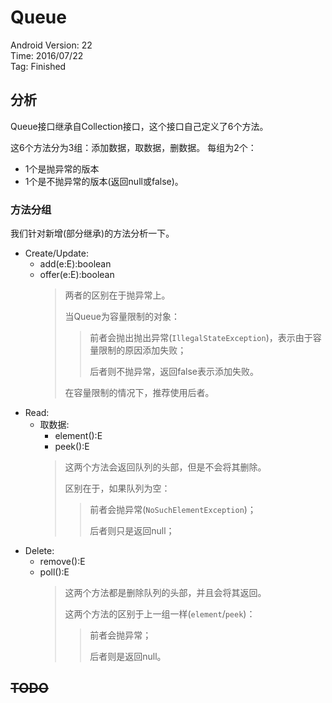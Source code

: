 # Queue

Android Version: 22  
Time: 2016/07/22  
Tag: Finished  

## 分析
Queue接口继承自Collection接口，这个接口自己定义了6个方法。

这6个方法分为3组：添加数据，取数据，删数据。
每组为2个：  
* 1个是抛异常的版本
* 1个是不抛异常的版本(返回null或false)。

### 方法分组
我们针对新增(部分继承)的方法分析一下。

* Create/Update:
	- add(e:E):boolean
	- offer(e:E):boolean
		> 两者的区别在于抛异常上。
		> 
		> 当Queue为容量限制的对象：
		>> 前者会抛出抛出异常(`IllegalStateException`)，表示由于容量限制的原因添加失败；
		>> 
		>> 后者则不抛异常，返回false表示添加失败。
		>
		> 在容量限制的情况下，推荐使用后者。
* Read:
	- 取数据:
		- element():E
		- peek():E
		> 这两个方法会返回队列的头部，但是不会将其删除。
		>
		> 区别在于，如果队列为空：
		>> 前者会抛异常(`NoSuchElementException`)；
		>> 
		>> 后者则只是返回null；
* Delete:
	- remove():E
	- poll():E
		> 这两个方法都是删除队列的头部，并且会将其返回。
		> 
		> 这两个方法的区别于上一组一样(`element`/`peek`)：
		> 
		>> 前者会抛异常；
		>> 
		>> 后者则是返回null。

## ~~TODO~~
